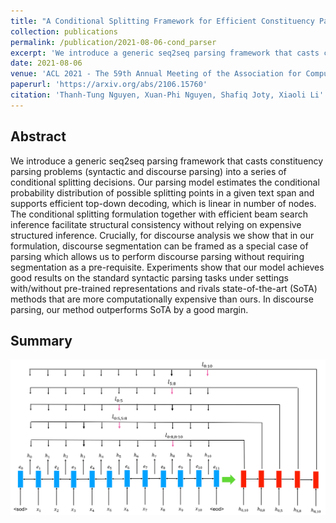```yaml
---
title: "A Conditional Splitting Framework for Efficient Constituency Parsing"
collection: publications
permalink: /publication/2021-08-06-cond_parser
excerpt: 'We introduce a generic seq2seq parsing framework that casts constituency parsing problems (syntactic and discourse parsing) into a series of conditional splitting decisions. Our parsing model estimates the conditional probability distribution of possible splitting points in a given text span and supports efficient top-down decoding, which is linear in number of nodes. The conditional splitting formulation together with efficient beam search inference facilitate structural consistency without relying on expensive structured inference. Crucially, for discourse analysis we show that in our formulation, discourse segmentation can be framed as a special case of parsing which allows us to perform discourse parsing without requiring  segmentation as a pre-requisite. Experiments show that our model achieves good results on the standard syntactic parsing tasks under settings with/without pre-trained representations and rivals state-of-the-art (SoTA) methods that are more computationally expensive than ours. In discourse parsing, our method outperforms SoTA by a good margin.'
date: 2021-08-06
venue: 'ACL 2021 - The 59th Annual Meeting of the Association for Computational Linguistics'
paperurl: 'https://arxiv.org/abs/2106.15760'
citation: 'Thanh-Tung Nguyen, Xuan-Phi Nguyen, Shafiq Joty, Xiaoli Li'
---
```

<h2>Abstract</h2>
<p>We introduce a generic seq2seq parsing framework that casts constituency parsing problems (syntactic and discourse parsing) into a series of conditional splitting decisions. Our parsing model estimates the conditional probability distribution of possible splitting points in a given text span and supports efficient top-down decoding, which is linear in number of nodes. The conditional splitting formulation together with efficient beam search inference facilitate structural consistency without relying on expensive structured inference. Crucially, for discourse analysis we show that in our formulation, discourse segmentation can be framed as a special case of parsing which allows us to perform discourse parsing without requiring  segmentation as a pre-requisite. Experiments show that our model achieves good results on the standard syntactic parsing tasks under settings with/without pre-trained representations and rivals state-of-the-art (SoTA) methods that are more computationally expensive than ours. In discourse parsing, our method outperforms SoTA by a good margin.
</p>

<h2>Summary</h2>
<img src='/images/publications/rst_parsing_scratch.png'>

